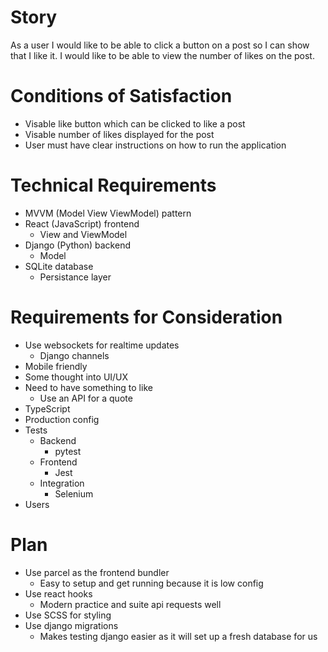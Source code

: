 Story
=====

As a user I would like to be able to click a button on a post so I can show that I like it.
I would like to be able to view the number of likes on the post.

Conditions of Satisfaction
==========================
- Visable like button which can be clicked to like a post
- Visable number of likes displayed for the post
- User must have clear instructions on how to run the application

Technical Requirements
======================
- MVVM (Model View ViewModel) pattern
- React (JavaScript) frontend
    - View and ViewModel
- Django (Python) backend
    - Model
- SQLite database
    - Persistance layer

Requirements for Consideration
==============================
- Use websockets for realtime updates
    - Django channels
- Mobile friendly
- Some thought into UI/UX
- Need to have something to like
    - Use an API for a quote
- TypeScript
- Production config
- Tests
    - Backend
        - pytest
    - Frontend
        - Jest
    - Integration
        - Selenium
- Users

Plan
====
- Use parcel as the frontend bundler
    - Easy to setup and get running because it is low config
- Use react hooks
    - Modern practice and suite api requests well
- Use SCSS for styling
- Use django migrations
    - Makes testing django easier as it will set up a fresh database for us
